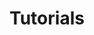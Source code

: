 ---
layout: collection
title: "Tutorials"
permalink: /tutorials/
author profile: true
collection: tutorials
sort by: date
sort order: 
---